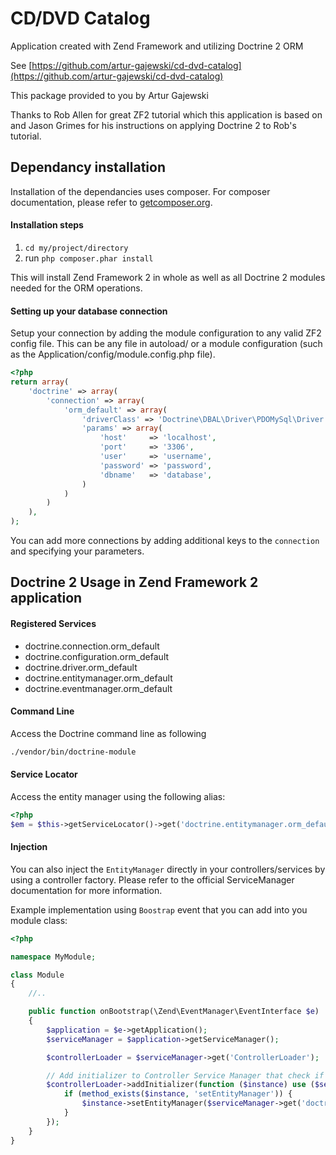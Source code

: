 # CD/DVD Catalog

Application created with Zend Framework and utilizing Doctrine 2 ORM

See [https://github.com/artur-gajewski/cd-dvd-catalog](https://github.com/artur-gajewski/cd-dvd-catalog)

This package provided to you by Artur Gajewski

Thanks to Rob Allen for great ZF2 tutorial which this application is based on and Jason Grimes for his instructions on applying Doctrine 2 to Rob's tutorial.

## Dependancy installation

Installation of the dependancies uses composer. For composer documentation, please refer to
[getcomposer.org](http://getcomposer.org/).


#### Installation steps

  1. `cd my/project/directory`
  2. run `php composer.phar install`

This will install Zend Framework 2 in whole as well as all Doctrine 2 modules needed for the ORM operations.


#### Setting up your database connection

Setup your connection by adding the module configuration to any valid ZF2 config file. This can be any file in autoload/
or a module configuration (such as the Application/config/module.config.php file).

```php
<?php
return array(
    'doctrine' => array(
        'connection' => array(
            'orm_default' => array(
                'driverClass' => 'Doctrine\DBAL\Driver\PDOMySql\Driver',
                'params' => array(
                    'host'     => 'localhost',
                    'port'     => '3306',
                    'user'     => 'username',
                    'password' => 'password',
                    'dbname'   => 'database',
                )
            )
        )
    ),
);
```

You can add more connections by adding additional keys to the `connection` and specifying your parameters.


## Doctrine 2 Usage in Zend Framework 2 application

#### Registered Services

 * doctrine.connection.orm_default
 * doctrine.configuration.orm_default
 * doctrine.driver.orm_default
 * doctrine.entitymanager.orm_default
 * doctrine.eventmanager.orm_default

#### Command Line
Access the Doctrine command line as following

```sh
./vendor/bin/doctrine-module
```

#### Service Locator
Access the entity manager using the following alias:

```php
<?php
$em = $this->getServiceLocator()->get('doctrine.entitymanager.orm_default');
```

#### Injection
You can also inject the `EntityManager` directly in your controllers/services by using a controller factory. Please
refer to the official ServiceManager documentation for more information.

Example implementation using `Boostrap` event that you can add into you module class:
```php
<?php

namespace MyModule;

class Module
{
    //..

    public function onBootstrap(\Zend\EventManager\EventInterface $e)
    {
        $application = $e->getApplication();
        $serviceManager = $application->getServiceManager();

        $controllerLoader = $serviceManager->get('ControllerLoader');

        // Add initializer to Controller Service Manager that check if controllers needs entity manager injection
        $controllerLoader->addInitializer(function ($instance) use ($serviceManager) {
            if (method_exists($instance, 'setEntityManager')) {
                $instance->setEntityManager($serviceManager->get('doctrine.entitymanager.orm_default'));
            }
        });
    }
}
```



